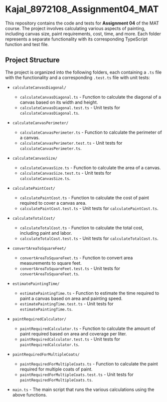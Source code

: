 # Kajal_8972108_Assignment04_MAT

This repository contains the code and tests for **Assignment 04** of the MAT course. The project involves calculating various aspects of painting, including canvas size, paint requirements, cost, time, and more. Each folder represents a separate functionality with its corresponding TypeScript function and test file.

## Project Structure

The project is organized into the following folders, each containing a `.ts` file with the functionality and a corresponding `.test.ts` file with unit tests:

- `calculateCanvasDiagonal/`
  - `calculateCanvasDiagonal.ts` - Function to calculate the diagonal of a canvas based on its width and height.
  - `calculateCanvasDiagonal.test.ts` - Unit tests for `calculateCanvasDiagonal.ts`.

- `calculateCanvasPerimeter/`
  - `calculateCanvasPerimeter.ts` - Function to calculate the perimeter of a canvas.
  - `calculateCanvasPerimeter.test.ts` - Unit tests for `calculateCanvasPerimeter.ts`.

- `calculateCanvasSize/`
  - `calculateCanvasSize.ts` - Function to calculate the area of a canvas.
  - `calculateCanvasSize.test.ts` - Unit tests for `calculateCanvasSize.ts`.

- `calculatePaintCost/`
  - `calculatePaintCost.ts` - Function to calculate the cost of paint required to cover a canvas area.
  - `calculatePaintCost.test.ts` - Unit tests for `calculatePaintCost.ts`.

- `calculateTotalCost/`
  - `calculateTotalCost.ts` - Function to calculate the total cost, including paint and labor.
  - `calculateTotalCost.test.ts` - Unit tests for `calculateTotalCost.ts`.

- `convertAreaToSquareFeet/`
  - `convertAreaToSquareFeet.ts` - Function to convert area measurements to square feet.
  - `convertAreaToSquareFeet.test.ts` - Unit tests for `convertAreaToSquareFeet.ts`.

- `estimatePaintingTime/`
  - `estimatePaintingTime.ts` - Function to estimate the time required to paint a canvas based on area and painting speed.
  - `estimatePaintingTime.test.ts` - Unit tests for `estimatePaintingTime.ts`.

- `paintRequiredCalculator/`
  - `paintRequiredCalculator.ts` - Function to calculate the amount of paint required based on area and coverage per liter.
  - `paintRequiredCalculator.test.ts` - Unit tests for `paintRequiredCalculator.ts`.

- `paintRequiredForMultipleCoats/`
  - `paintRequiredForMultipleCoats.ts` - Function to calculate the paint required for multiple coats of paint.
  - `paintRequiredForMultipleCoats.test.ts` - Unit tests for `paintRequiredForMultipleCoats.ts`.

- `main.ts` - The main script that runs the various calculations using the above functions.
